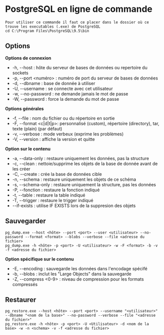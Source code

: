 # PostgreSQL en ligne de commande
    Pour utiliser ce commande il faut ce placer dans le dossier où ce trouve les executables (.exe) de PostgreSQL
    cd C:\Program Files\PostgreSQL\9.5\bin

## Options
__Options de connexion__
* -h, --host <nom>      : hôte du serveur de bases de données ou repertoire du sockets
* -p, --port <numéro>   : numéro de port du serveur de bases de données
* -d, --dbname <nom>    : base de donnée à utiliser
* -U, --username <nom>  : se connecte avec cet utilisateur
* -w, --no-password     : ne demande jamais le mot de passe
* -W, --password        : force la demande du mot de passe

__Options générales__
* -f, --file <nom>      : nom du fichier ou du répertoire en sortie
* -F, --format <c|d|t|p>: personnalisé (custom), répertoire (directory), tar, texte (plain) (par défaut)
* -v, --verbose         : mode verbeux (exprime les problèmes)
* -V, --version         : affiche la version et quitte

__Option sur le contenu__
* -a, --data-only       : restaure uniquement les données, pas la structure
* -c, --clean           : nettoie/supprime les objets de la base de donnée avant de les créer
* -C, --create          : crée la base de données cible
* -n, --schema <nom>    : restaure uniquement les objets de ce schéma
* -s, --schema-only     : restaure uniquement la structure, pas les données
* -P, --fonction <nom>  : restaure la fonction indiqué
* -t, --table <nom>     : restaure la table indiqué
* -T, --trigger <nom>   : restaure le trigger indiqué
* --if-exists           : utilise IF EXISTS lors de la suppresion des objets

## Sauvegarder
    pg_dump.exe --host <hôte> --port <port> --user <utilisateur> --no-password --format <format> --blobs --verbose --file <adresse du fichier>
    pg_dump.exe -h <hôte> -p <port> -U <utilisateur> -w -F <format> -b -v -f <adresse du fichier>

__Option spécifique sur le contenu__
* -E, --encoding <nom>  : sauvegarde les données dans l'encodage spécifé
* -b, --blobs           : inclut les "Large Objects" dans la sauvegarde
* -Z, --compress <0-9>  : niveau de compression pour les formats compressés

## Restaurer
    pg_restore.exe --host <hôte> --port <port> --username "<utilisateur>" --dbname "<nom de la base>" --no-password --verbose --file "<adresse du fichier>"
    pg_restore.exe -h <hôte> -p <port> -U <Utilisateur> -d <nom de la base> -w -n <schema> -v -f <adresse du fichier>
